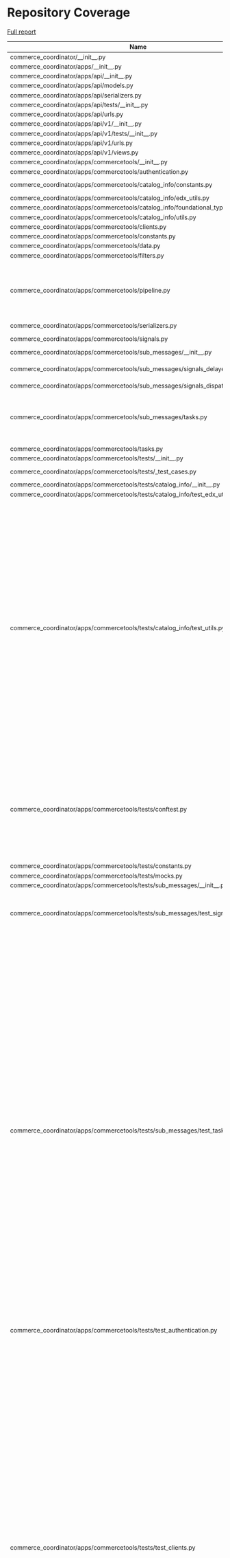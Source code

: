 # Repository Coverage

[Full report](https://htmlpreview.github.io/?https://github.com/edx/commerce-coordinator/blob/python-coverage-comment-action-data/htmlcov/index.html)

| Name                                                                                   |    Stmts |     Miss |   Branch |   BrPart |   Cover |   Missing |
|--------------------------------------------------------------------------------------- | -------: | -------: | -------: | -------: | ------: | --------: |
| commerce\_coordinator/\_\_init\_\_.py                                                  |        3 |        0 |        0 |        0 |    100% |           |
| commerce\_coordinator/apps/\_\_init\_\_.py                                             |        0 |        0 |        0 |        0 |    100% |           |
| commerce\_coordinator/apps/api/\_\_init\_\_.py                                         |        0 |        0 |        0 |        0 |    100% |           |
| commerce\_coordinator/apps/api/models.py                                               |        0 |        0 |        0 |        0 |    100% |           |
| commerce\_coordinator/apps/api/serializers.py                                          |        0 |        0 |        0 |        0 |    100% |           |
| commerce\_coordinator/apps/api/tests/\_\_init\_\_.py                                   |        0 |        0 |        0 |        0 |    100% |           |
| commerce\_coordinator/apps/api/urls.py                                                 |        4 |        0 |        0 |        0 |    100% |           |
| commerce\_coordinator/apps/api/v1/\_\_init\_\_.py                                      |        0 |        0 |        0 |        0 |    100% |           |
| commerce\_coordinator/apps/api/v1/tests/\_\_init\_\_.py                                |        0 |        0 |        0 |        0 |    100% |           |
| commerce\_coordinator/apps/api/v1/urls.py                                              |        2 |        0 |        0 |        0 |    100% |           |
| commerce\_coordinator/apps/api/v1/views.py                                             |        0 |        0 |        0 |        0 |    100% |           |
| commerce\_coordinator/apps/commercetools/\_\_init\_\_.py                               |        0 |        0 |        0 |        0 |    100% |           |
| commerce\_coordinator/apps/commercetools/authentication.py                             |        6 |        0 |        2 |        1 |     88% |    33->32 |
| commerce\_coordinator/apps/commercetools/catalog\_info/constants.py                    |       23 |        3 |        0 |        0 |     87% |35, 38, 41 |
| commerce\_coordinator/apps/commercetools/catalog\_info/edx\_utils.py                   |       48 |        0 |       12 |        0 |    100% |           |
| commerce\_coordinator/apps/commercetools/catalog\_info/foundational\_types.py          |       13 |        0 |        0 |        0 |    100% |           |
| commerce\_coordinator/apps/commercetools/catalog\_info/utils.py                        |       65 |        0 |       32 |        0 |    100% |           |
| commerce\_coordinator/apps/commercetools/clients.py                                    |      140 |        0 |       12 |        0 |    100% |           |
| commerce\_coordinator/apps/commercetools/constants.py                                  |        4 |        0 |        0 |        0 |    100% |           |
| commerce\_coordinator/apps/commercetools/data.py                                       |       42 |        0 |        8 |        0 |    100% |           |
| commerce\_coordinator/apps/commercetools/filters.py                                    |        6 |        0 |        2 |        1 |     88% |    13->12 |
| commerce\_coordinator/apps/commercetools/pipeline.py                                   |      111 |       14 |       18 |        2 |     88% |75-77, 126-128, 151, 171-174, 180-182 |
| commerce\_coordinator/apps/commercetools/serializers.py                                |       92 |        0 |        2 |        1 |     99% |    21->23 |
| commerce\_coordinator/apps/commercetools/signals.py                                    |       18 |        0 |        6 |        2 |     92% |19->18, 44->43 |
| commerce\_coordinator/apps/commercetools/sub\_messages/\_\_init\_\_.py                 |        0 |        0 |        0 |        0 |    100% |           |
| commerce\_coordinator/apps/commercetools/sub\_messages/signals\_delayed.py             |       16 |        0 |        6 |        3 |     86% |18->17, 30->29, 40->39 |
| commerce\_coordinator/apps/commercetools/sub\_messages/signals\_dispatch.py            |        4 |        0 |        0 |        0 |    100% |           |
| commerce\_coordinator/apps/commercetools/sub\_messages/tasks.py                        |       99 |        0 |       20 |        4 |     97% |43->42, 140->139, 186->185, 259->307 |
| commerce\_coordinator/apps/commercetools/tasks.py                                      |       31 |        0 |        4 |        1 |     97% |    49->48 |
| commerce\_coordinator/apps/commercetools/tests/\_\_init\_\_.py                         |        0 |        0 |        0 |        0 |    100% |           |
| commerce\_coordinator/apps/commercetools/tests/\_test\_cases.py                        |       25 |        0 |        4 |        1 |     97% |  36->exit |
| commerce\_coordinator/apps/commercetools/tests/catalog\_info/\_\_init\_\_.py           |        0 |        0 |        0 |        0 |    100% |           |
| commerce\_coordinator/apps/commercetools/tests/catalog\_info/test\_edx\_utils.py       |       39 |        1 |        2 |        1 |     95% |        69 |
| commerce\_coordinator/apps/commercetools/tests/catalog\_info/test\_utils.py            |       76 |        0 |       52 |       22 |     83% |49->58, 57->49, 58->57, 62->71, 70->62, 71->70, 79->86, 85->79, 86->85, 98->137, 136->98, 137->136, 143->173, 172->143, 173->172, 178->184, 183->178, 184->183, 195->265, 264->195, 265->264, 267->exit |
| commerce\_coordinator/apps/commercetools/tests/conftest.py                             |      108 |        4 |       22 |        8 |     91% |39->38, 44->43, 54->53, 86, 89, 91, 131, 139->138, 156->exit, 210->exit, 216->exit |
| commerce\_coordinator/apps/commercetools/tests/constants.py                            |        9 |        0 |        0 |        0 |    100% |           |
| commerce\_coordinator/apps/commercetools/tests/mocks.py                                |       45 |        0 |        0 |        0 |    100% |           |
| commerce\_coordinator/apps/commercetools/tests/sub\_messages/\_\_init\_\_.py           |        0 |        0 |        0 |        0 |    100% |           |
| commerce\_coordinator/apps/commercetools/tests/sub\_messages/test\_signals\_delayed.py |       45 |        0 |       15 |        6 |     90% |15->23, 22->15, 45->55, 53->45, 75->83, 82->75 |
| commerce\_coordinator/apps/commercetools/tests/sub\_messages/test\_tasks.py            |      164 |        0 |       58 |       27 |     88% |96->100, 98->96, 104->103, 114->113, 131->129, 146->150, 148->146, 154->153, 162->161, 178->176, 193->191, 208->206, 222->220, 261->260, 270->269, 274->276, 275->274, 276->275, 289->292, 290->289, 291->290, 292->291, 320->324, 321->320, 322->321, 323->322, 324->323 |
| commerce\_coordinator/apps/commercetools/tests/test\_authentication.py                 |       25 |        0 |        0 |        0 |    100% |           |
| commerce\_coordinator/apps/commercetools/tests/test\_clients.py                        |      263 |        0 |       62 |       29 |     91% |82->exit, 122->exit, 151->exit, 183->exit, 187->exit, 203->exit, 216->203, 239->exit, 291->exit, 333->exit, 364->exit, 371->364, 372->379, 406->exit, 436->exit, 443->436, 465->exit, 507->exit, 514->507, 515->522, 533->532, 551->exit, 570->569, 586->exit, 593->586, 611->613, 612->611, 613->612, 624->exit |
| commerce\_coordinator/apps/commercetools/tests/test\_data.py                           |       87 |        0 |       28 |       10 |     91% |71->109, 108->71, 109->108, 145->135, 160->196, 195->160, 196->195, 200->236, 235->200, 236->235 |
| commerce\_coordinator/apps/commercetools/tests/test\_pipeline.py                       |      117 |        0 |       42 |       21 |     87% |35->34, 92->95, 93->92, 94->93, 95->94, 111->113, 112->111, 113->112, 118->125, 130->133, 131->130, 132->131, 133->132, 150->153, 151->150, 152->151, 153->152, 171->173, 172->171, 173->172, 207->203 |
| commerce\_coordinator/apps/commercetools/tests/test\_signals.py                        |       40 |        0 |       10 |        4 |     92% |16->24, 23->16, 53->61, 60->53 |
| commerce\_coordinator/apps/commercetools/tests/test\_tasks.py                          |       63 |        0 |       14 |        5 |     94% |40->39, 66->65, 93->92, 138->exit, 147->146 |
| commerce\_coordinator/apps/commercetools/tests/test\_utils.py                          |      162 |        0 |       65 |       32 |     86% |47->43, 57->54, 66->63, 78->84, 83->78, 84->83, 92->exit, 103->110, 108->103, 109->108, 110->109, 118->exit, 151->148, 177->174, 251->253, 252->251, 263->262, 269->268, 275->274, 290->296, 295->290, 296->295, 301->exit, 317->323, 322->317, 323->322, 328->exit, 344->351, 349->344, 350->349, 351->350, 357->exit |
| commerce\_coordinator/apps/commercetools/tests/test\_views.py                          |      182 |        0 |       77 |       37 |     86% |81->86, 89->93, 90->89, 175->179, 176->175, 205->213, 209->205, 213->209, 225->233, 229->225, 233->229, 252->260, 256->252, 260->256, 271->279, 275->271, 279->275, 291->299, 295->291, 299->295, 312->316, 313->312, 342->350, 346->342, 350->346, 362->370, 366->362, 370->366, 389->397, 393->389, 397->393, 408->416, 412->408, 416->412, 428->436, 432->428, 436->432 |
| commerce\_coordinator/apps/commercetools/urls.py                                       |        4 |        0 |        0 |        0 |    100% |           |
| commerce\_coordinator/apps/commercetools/utils.py                                      |       96 |        0 |       12 |        0 |    100% |           |
| commerce\_coordinator/apps/commercetools/views.py                                      |       55 |        0 |        0 |        0 |    100% |           |
| commerce\_coordinator/apps/commercetools\_frontend/constants.py                        |        1 |        0 |        0 |        0 |    100% |           |
| commerce\_coordinator/apps/commercetools\_frontend/pipeline.py                         |        9 |        0 |        2 |        0 |    100% |           |
| commerce\_coordinator/apps/core/\_\_init\_\_.py                                        |        0 |        0 |        0 |        0 |    100% |           |
| commerce\_coordinator/apps/core/cache.py                                               |       47 |        0 |        2 |        0 |    100% |           |
| commerce\_coordinator/apps/core/clients.py                                             |       39 |        0 |       10 |        3 |     94% |56->55, 115->114, 119->118 |
| commerce\_coordinator/apps/core/constants.py                                           |       49 |        4 |        0 |        0 |     92% |55, 65, 88, 95 |
| commerce\_coordinator/apps/core/context\_processors.py                                 |        3 |        0 |        0 |        0 |    100% |           |
| commerce\_coordinator/apps/core/exceptions.py                                          |        2 |        0 |        0 |        0 |    100% |           |
| commerce\_coordinator/apps/core/memcache.py                                            |       28 |        0 |        6 |        0 |    100% |           |
| commerce\_coordinator/apps/core/middleware.py                                          |       25 |        0 |        8 |        3 |     91% |22->26, 27->30, 31->38 |
| commerce\_coordinator/apps/core/models.py                                              |       18 |        0 |        2 |        1 |     95% |    21->20 |
| commerce\_coordinator/apps/core/pipeline.py                                            |        6 |        6 |        0 |        0 |      0% |      5-23 |
| commerce\_coordinator/apps/core/segment.py                                             |        8 |        0 |        2 |        0 |    100% |           |
| commerce\_coordinator/apps/core/serializers.py                                         |       26 |        2 |        4 |        1 |     90% |     58-59 |
| commerce\_coordinator/apps/core/signal\_helpers.py                                     |       34 |        1 |        8 |        2 |     93% |21->20, 57 |
| commerce\_coordinator/apps/core/signals.py                                             |        5 |        0 |        0 |        0 |    100% |           |
| commerce\_coordinator/apps/core/tests/\_\_init\_\_.py                                  |        0 |        0 |        0 |        0 |    100% |           |
| commerce\_coordinator/apps/core/tests/test\_cache.py                                   |       62 |        0 |       18 |        7 |     91% |39->41, 44->46, 51->93, 92->51, 93->92, 103->105, 109->111 |
| commerce\_coordinator/apps/core/tests/test\_clients.py                                 |       11 |        0 |        8 |        3 |     84% |13->25, 24->13, 25->24 |
| commerce\_coordinator/apps/core/tests/test\_context\_processors.py                     |        8 |        0 |        2 |        1 |     90% |    14->13 |
| commerce\_coordinator/apps/core/tests/test\_memcache.py                                |       46 |        0 |       10 |        0 |    100% |           |
| commerce\_coordinator/apps/core/tests/test\_middleware.py                              |       47 |        0 |       14 |        7 |     89% |31->30, 40->48, 48->54, 61->60, 66->69, 76->75, 81->84 |
| commerce\_coordinator/apps/core/tests/test\_models.py                                  |       30 |        0 |        0 |        0 |    100% |           |
| commerce\_coordinator/apps/core/tests/test\_segment.py                                 |       20 |        0 |       14 |        7 |     79% |10->13, 11->10, 12->11, 13->12, 23->25, 24->23, 25->24 |
| commerce\_coordinator/apps/core/tests/test\_serializers.py                             |       27 |        0 |       20 |        9 |     81% |19->exit, 23->exit, 31->40, 39->31, 40->39, 45->51, 50->45, 51->50, 53->56 |
| commerce\_coordinator/apps/core/tests/test\_signal\_helpers.py                         |      107 |        0 |       28 |       10 |     93% |22->21, 28->27, 37->36, 81->exit, 83->exit, 88->exit, 117->exit, 128->exit, 140->exit, 223->exit |
| commerce\_coordinator/apps/core/tests/test\_tests\_utils.py                            |       18 |        0 |        8 |        4 |     85% |15->14, 28->27, 31->exit, 52->60 |
| commerce\_coordinator/apps/core/tests/test\_views.py                                   |       37 |        0 |        6 |        3 |     93% |25->exit, 49->48, 55->54 |
| commerce\_coordinator/apps/core/tests/utils.py                                         |      100 |       16 |       34 |        5 |     80% |78->83, 94->93, 222->221, 270, 273-274, 285-313 |
| commerce\_coordinator/apps/core/views.py                                               |       77 |        0 |       16 |        3 |     97% |24->23, 105->104, 128->127 |
| commerce\_coordinator/apps/demo\_lms/\_\_init\_\_.py                                   |        0 |        0 |        0 |        0 |    100% |           |
| commerce\_coordinator/apps/demo\_lms/filters.py                                        |       10 |        5 |        4 |        1 |     43% |21->20, 25-29 |
| commerce\_coordinator/apps/demo\_lms/models.py                                         |        0 |        0 |        0 |        0 |    100% |           |
| commerce\_coordinator/apps/demo\_lms/pipeline.py                                       |        7 |        7 |        0 |        0 |      0% |      5-29 |
| commerce\_coordinator/apps/demo\_lms/signals.py                                        |       24 |        8 |       12 |        5 |     58% |21->20, 36->35, 41, 45->44, 51, 55->54, 61-63, 67->66, 72-74 |
| commerce\_coordinator/apps/demo\_lms/tasks.py                                          |       12 |        3 |        6 |        3 |     67% |12->11, 18, 22->21, 28, 32->31, 38 |
| commerce\_coordinator/apps/demo\_lms/tests.py                                          |        0 |        0 |        0 |        0 |    100% |           |
| commerce\_coordinator/apps/demo\_lms/urls.py                                           |        4 |        0 |        0 |        0 |    100% |           |
| commerce\_coordinator/apps/demo\_lms/views.py                                          |       18 |        9 |        0 |        0 |     50% |18-19, 34-36, 50-70, 78-79 |
| commerce\_coordinator/apps/ecommerce/\_\_init\_\_.py                                   |        0 |        0 |        0 |        0 |    100% |           |
| commerce\_coordinator/apps/ecommerce/clients.py                                        |       20 |        0 |        0 |        0 |    100% |           |
| commerce\_coordinator/apps/ecommerce/constants.py                                      |        1 |        0 |        0 |        0 |    100% |           |
| commerce\_coordinator/apps/ecommerce/data.py                                           |      131 |        2 |       18 |        0 |     99% |  144, 146 |
| commerce\_coordinator/apps/ecommerce/models.py                                         |        0 |        0 |        0 |        0 |    100% |           |
| commerce\_coordinator/apps/ecommerce/pipeline.py                                       |       21 |        0 |        2 |        0 |    100% |           |
| commerce\_coordinator/apps/ecommerce/serializers.py                                    |       17 |        0 |        0 |        0 |    100% |           |
| commerce\_coordinator/apps/ecommerce/signals.py                                        |        4 |        0 |        0 |        0 |    100% |           |
| commerce\_coordinator/apps/ecommerce/tests/\_\_init\_\_.py                             |        1 |        0 |        0 |        0 |    100% |           |
| commerce\_coordinator/apps/ecommerce/tests/test\_clients.py                            |       21 |        0 |        4 |        1 |     96% |  56->exit |
| commerce\_coordinator/apps/ecommerce/tests/test\_views.py                              |       51 |        0 |       14 |        4 |     94% |61->105, 103->61, 104->103, 105->104 |
| commerce\_coordinator/apps/ecommerce/urls.py                                           |        4 |        0 |        0 |        0 |    100% |           |
| commerce\_coordinator/apps/ecommerce/views.py                                          |       59 |       27 |       14 |        0 |     47% |45-69, 153-187 |
| commerce\_coordinator/apps/enterprise\_learner/enterprise\_client.py                   |       19 |        0 |        0 |        0 |    100% |           |
| commerce\_coordinator/apps/enterprise\_learner/tests/test\_enterprise\_client.py       |       32 |        0 |       23 |       11 |     80% |14->18, 17->14, 23->70, 69->23, 70->69, 72->exit, 73->72, 95->101, 100->95, 101->100, 102->exit |
| commerce\_coordinator/apps/enterprise\_learner/tests/test\_utils.py                    |       25 |        0 |        4 |        2 |     93% |29->25, 40->36 |
| commerce\_coordinator/apps/enterprise\_learner/utils.py                                |        3 |        0 |        0 |        0 |    100% |           |
| commerce\_coordinator/apps/frontend\_app\_ecommerce/\_\_init\_\_.py                    |        0 |        0 |        0 |        0 |    100% |           |
| commerce\_coordinator/apps/frontend\_app\_ecommerce/filters.py                         |       15 |        0 |        4 |        2 |     89% |16->15, 38->37 |
| commerce\_coordinator/apps/frontend\_app\_ecommerce/models.py                          |        0 |        0 |        0 |        0 |    100% |           |
| commerce\_coordinator/apps/frontend\_app\_ecommerce/tests/\_\_init\_\_.py              |       14 |        0 |        0 |        0 |    100% |           |
| commerce\_coordinator/apps/frontend\_app\_ecommerce/tests/conftest.py                  |       17 |        0 |        4 |        2 |     90% |14->exit, 21->exit |
| commerce\_coordinator/apps/frontend\_app\_ecommerce/tests/test\_filters.py             |       14 |        0 |        5 |        2 |     89% |21->27, 23->21 |
| commerce\_coordinator/apps/frontend\_app\_ecommerce/tests/test\_views.py               |      120 |        0 |       33 |       14 |     91% |28->34, 30->28, 99->98, 174->176, 175->174, 176->175, 188->191, 189->188, 190->189, 191->190, 219->207, 226->228, 227->226, 228->227 |
| commerce\_coordinator/apps/frontend\_app\_ecommerce/urls.py                            |        4 |        0 |        0 |        0 |    100% |           |
| commerce\_coordinator/apps/frontend\_app\_ecommerce/views.py                           |       43 |        0 |       10 |        0 |    100% |           |
| commerce\_coordinator/apps/frontend\_app\_payment/\_\_init\_\_.py                      |        0 |        0 |        0 |        0 |    100% |           |
| commerce\_coordinator/apps/frontend\_app\_payment/constants.py                         |        1 |        0 |        0 |        0 |    100% |           |
| commerce\_coordinator/apps/frontend\_app\_payment/exceptions.py                        |        9 |        0 |        0 |        0 |    100% |           |
| commerce\_coordinator/apps/frontend\_app\_payment/filters.py                           |       34 |        4 |        8 |        4 |     81% |21->20, 39->38, 66->65, 72-79, 90->89 |
| commerce\_coordinator/apps/frontend\_app\_payment/models.py                            |        0 |        0 |        0 |        0 |    100% |           |
| commerce\_coordinator/apps/frontend\_app\_payment/pipeline.py                          |       10 |        0 |        2 |        0 |    100% |           |
| commerce\_coordinator/apps/frontend\_app\_payment/serializers.py                       |       33 |        0 |        2 |        0 |    100% |           |
| commerce\_coordinator/apps/frontend\_app\_payment/tests/\_\_init\_\_.py                |        0 |        0 |        0 |        0 |    100% |           |
| commerce\_coordinator/apps/frontend\_app\_payment/tests/test\_filters.py               |       77 |        0 |       42 |       20 |     83% |23->42, 37->23, 38->37, 39->38, 40->39, 41->40, 42->41, 113->131, 127->113, 128->127, 129->128, 130->129, 131->130, 188->199, 198->188, 199->198, 219->236, 225->219, 235->225, 236->235 |
| commerce\_coordinator/apps/frontend\_app\_payment/tests/test\_views.py                 |      141 |       12 |       20 |        4 |     90% |66-69, 119-126, 232->266, 264->232, 265->264, 266->265 |
| commerce\_coordinator/apps/frontend\_app\_payment/urls.py                              |        4 |        0 |        0 |        0 |    100% |           |
| commerce\_coordinator/apps/frontend\_app\_payment/views.py                             |       93 |       48 |       20 |        2 |     42% |41->40, 45-51, 54->53, 58-71, 75-97, 112-121, 131-138 |
| commerce\_coordinator/apps/lms/\_\_init\_\_.py                                         |        0 |        0 |        0 |        0 |    100% |           |
| commerce\_coordinator/apps/lms/clients.py                                              |       40 |        0 |        4 |        2 |     95% |21->20, 28->27 |
| commerce\_coordinator/apps/lms/filters.py                                              |        9 |        0 |        2 |        1 |     91% |    16->15 |
| commerce\_coordinator/apps/lms/serializers.py                                          |       23 |        0 |        2 |        1 |     96% |    47->46 |
| commerce\_coordinator/apps/lms/signal\_handlers.py                                     |        8 |        0 |        2 |        1 |     90% |    13->12 |
| commerce\_coordinator/apps/lms/signals.py                                              |        3 |        0 |        0 |        0 |    100% |           |
| commerce\_coordinator/apps/lms/tasks.py                                                |       18 |        0 |        2 |        1 |     95% |    19->18 |
| commerce\_coordinator/apps/lms/tests/\_\_init\_\_.py                                   |        0 |        0 |        0 |        0 |    100% |           |
| commerce\_coordinator/apps/lms/tests/constants.py                                      |        8 |        0 |        0 |        0 |    100% |           |
| commerce\_coordinator/apps/lms/tests/test\_clients.py                                  |       33 |        0 |       10 |        4 |     91% |53->51, 71->69, 73->84, 99->exit |
| commerce\_coordinator/apps/lms/tests/test\_signals.py                                  |       18 |        0 |        5 |        2 |     91% |14->22, 21->14 |
| commerce\_coordinator/apps/lms/tests/test\_tasks.py                                    |       34 |        0 |        4 |        1 |     97% |    33->32 |
| commerce\_coordinator/apps/lms/tests/test\_views.py                                    |      155 |        0 |       43 |       18 |     91% |26->28, 27->26, 73->75, 74->73, 75->74, 79->exit, 101->100, 108->110, 109->108, 110->109, 114->exit, 227->226, 236->235, 251->250, 259->258, 266->275, 274->266, 275->274 |
| commerce\_coordinator/apps/lms/urls.py                                                 |        4 |        0 |        0 |        0 |    100% |           |
| commerce\_coordinator/apps/lms/views.py                                                |      100 |        0 |       16 |        2 |     98% |82->81, 131->130 |
| commerce\_coordinator/apps/rollout/\_\_init\_\_.py                                     |        0 |        0 |        0 |        0 |    100% |           |
| commerce\_coordinator/apps/rollout/pipeline.py                                         |       48 |        1 |       12 |        1 |     97% |        96 |
| commerce\_coordinator/apps/rollout/tests/test\_util\_functions.py                      |       23 |        0 |       20 |        9 |     79% |17->26, 25->17, 26->25, 29->39, 38->29, 39->38, 47->51, 50->47, 51->50 |
| commerce\_coordinator/apps/rollout/utils.py                                            |       24 |        3 |       11 |        0 |     86% |     48-50 |
| commerce\_coordinator/apps/rollout/waffle.py                                           |        5 |        0 |        0 |        0 |    100% |           |
| commerce\_coordinator/apps/stripe/\_\_init\_\_.py                                      |        0 |        0 |        0 |        0 |    100% |           |
| commerce\_coordinator/apps/stripe/clients.py                                           |       99 |        0 |        6 |        0 |    100% |           |
| commerce\_coordinator/apps/stripe/constants.py                                         |       11 |        0 |        0 |        0 |    100% |           |
| commerce\_coordinator/apps/stripe/exceptions.py                                        |       33 |        0 |        0 |        0 |    100% |           |
| commerce\_coordinator/apps/stripe/filters.py                                           |        9 |        2 |        2 |        1 |     73% |19->18, 25-26 |
| commerce\_coordinator/apps/stripe/pipeline.py                                          |       82 |       14 |       12 |        2 |     79% |44-67, 93, 269-270 |
| commerce\_coordinator/apps/stripe/signals.py                                           |        3 |        0 |        0 |        0 |    100% |           |
| commerce\_coordinator/apps/stripe/tests/\_\_init\_\_.py                                |        0 |        0 |        0 |        0 |    100% |           |
| commerce\_coordinator/apps/stripe/tests/test\_clients.py                               |       78 |        0 |       33 |       15 |     86% |27->29, 28->27, 89->exit, 131->exit, 161->213, 162->161, 212->162, 213->212, 226->exit, 261->exit, 325->exit, 394->exit, 461->exit, 483->exit, 518->exit |
| commerce\_coordinator/apps/stripe/tests/test\_pipeline.py                              |       68 |        0 |       16 |        8 |     90% |26->25, 56->exit, 63->62, 99->exit, 110->109, 131->exit, 138->137, 158->exit |
| commerce\_coordinator/apps/stripe/tests/test\_utils.py                                 |       13 |        0 |       14 |        6 |     78% |14->21, 20->14, 21->20, 27->32, 31->27, 32->31 |
| commerce\_coordinator/apps/stripe/tests/test\_views.py                                 |       97 |        0 |       42 |       18 |     87% |41->40, 49->48, 53->exit, 70->exit, 84->105, 102->84, 103->102, 104->103, 105->104, 138->exit, 150->138, 158->177, 172->158, 173->172, 174->173, 175->174, 176->175, 177->176 |
| commerce\_coordinator/apps/stripe/urls.py                                              |        4 |        0 |        0 |        0 |    100% |           |
| commerce\_coordinator/apps/stripe/utils.py                                             |        6 |        0 |        2 |        0 |    100% |           |
| commerce\_coordinator/apps/stripe/views.py                                             |       63 |        0 |       16 |        1 |     99% |    46->45 |
| commerce\_coordinator/apps/titan/\_\_init\_\_.py                                       |        0 |        0 |        0 |        0 |    100% |           |
| commerce\_coordinator/apps/titan/clients.py                                            |      102 |        0 |       42 |        2 |     99% |26->25, 31->30 |
| commerce\_coordinator/apps/titan/exceptions.py                                         |       25 |        0 |        0 |        0 |    100% |           |
| commerce\_coordinator/apps/titan/filters.py                                            |        9 |        0 |        2 |        1 |     91% |    19->18 |
| commerce\_coordinator/apps/titan/pipeline.py                                           |      113 |        1 |       20 |        2 |     98% |48, 250->252 |
| commerce\_coordinator/apps/titan/serializers.py                                        |      163 |        0 |        8 |        0 |    100% |           |
| commerce\_coordinator/apps/titan/signals.py                                            |       17 |        2 |        6 |        3 |     78% |20->19, 24-31, 35->34, 49->48 |
| commerce\_coordinator/apps/titan/tasks.py                                              |       44 |        3 |       10 |        4 |     87% |22->21, 33-39, 43->42, 66->65, 109->exit |
| commerce\_coordinator/apps/titan/tests/\_\_init\_\_.py                                 |        0 |        0 |        0 |        0 |    100% |           |
| commerce\_coordinator/apps/titan/tests/constants.py                                    |        6 |        0 |        0 |        0 |    100% |           |
| commerce\_coordinator/apps/titan/tests/test\_clients.py                                |      111 |        0 |       19 |        8 |     94% |178->183, 182->178, 199->exit, 208->210, 209->208, 210->209, 356->363, 509->505 |
| commerce\_coordinator/apps/titan/tests/test\_pipeline.py                               |      174 |        0 |       70 |       31 |     87% |47->46, 89->88, 112->111, 122->127, 134->133, 144->149, 156->155, 168->173, 180->184, 183->180, 184->183, 208->286, 285->208, 286->285, 306->326, 324->306, 325->324, 326->325, 338->343, 358->356, 369->368, 374->379, 399->398, 420->419, 422->432, 458->457, 470->469, 473->478, 513->512, 525->524, 528->532 |
| commerce\_coordinator/apps/titan/tests/test\_tasks.py                                  |       62 |        0 |       34 |       12 |     88% |29->28, 57->62, 58->57, 59->58, 60->59, 61->60, 62->61, 122->125, 123->122, 124->123, 125->124, 143->159 |
| commerce\_coordinator/apps/titan/tests/test\_views.py                                  |       54 |        0 |        2 |        0 |    100% |           |
| commerce\_coordinator/apps/titan/urls.py                                               |        4 |        0 |        0 |        0 |    100% |           |
| commerce\_coordinator/apps/titan/views.py                                              |       23 |        1 |        2 |        1 |     92% |        79 |
| commerce\_coordinator/docker\_gunicorn\_configuration.py                               |       27 |       27 |       10 |        0 |      0% |      4-57 |
| commerce\_coordinator/urls.py                                                          |       22 |        0 |        0 |        0 |    100% |           |
|                                                                              **TOTAL** | **6410** |  **230** | **1561** |  **522** | **90%** |           |


## Setup coverage badge

Below are examples of the badges you can use in your main branch `README` file.

### Direct image

[![Coverage badge](https://raw.githubusercontent.com/edx/commerce-coordinator/python-coverage-comment-action-data/badge.svg)](https://htmlpreview.github.io/?https://github.com/edx/commerce-coordinator/blob/python-coverage-comment-action-data/htmlcov/index.html)

This is the one to use if your repository is private or if you don't want to customize anything.

### [Shields.io](https://shields.io) Json Endpoint

[![Coverage badge](https://img.shields.io/endpoint?url=https://raw.githubusercontent.com/edx/commerce-coordinator/python-coverage-comment-action-data/endpoint.json)](https://htmlpreview.github.io/?https://github.com/edx/commerce-coordinator/blob/python-coverage-comment-action-data/htmlcov/index.html)

Using this one will allow you to [customize](https://shields.io/endpoint) the look of your badge.
It won't work with private repositories. It won't be refreshed more than once per five minutes.

### [Shields.io](https://shields.io) Dynamic Badge

[![Coverage badge](https://img.shields.io/badge/dynamic/json?color=brightgreen&label=coverage&query=%24.message&url=https%3A%2F%2Fraw.githubusercontent.com%2Fedx%2Fcommerce-coordinator%2Fpython-coverage-comment-action-data%2Fendpoint.json)](https://htmlpreview.github.io/?https://github.com/edx/commerce-coordinator/blob/python-coverage-comment-action-data/htmlcov/index.html)

This one will always be the same color. It won't work for private repos. I'm not even sure why we included it.

## What is that?

This branch is part of the
[python-coverage-comment-action](https://github.com/marketplace/actions/python-coverage-comment)
GitHub Action. All the files in this branch are automatically generated and may be
overwritten at any moment.